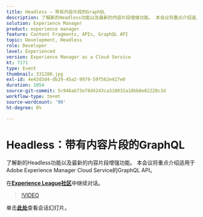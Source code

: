 ```yaml
---
title: Headless — 带有内容片段的GraphQL
description: 了解新的Headless功能以及最新的内容片段增强功能。 本会议将重点介绍适用于Adobe Experience Manager Cloud Service的GraphQL API。 此会话作为Adobe Developers Live内容活动的一部分提供。
solution: Experience Manager
product: experience manager
feature: Content Fragments, APIs, GraphQL API
topic: Development, Headless
role: Developer
level: Experienced
version: Experience Manager as a Cloud Service
kt: 7171
type: Event
thumbnail: 331280.jpg
exl-id: 4e43d3d4-db29-45a2-9979-59f562e427e0
duration: 1054
source-git-commit: 5c946ab73e78d4243ca310032a10bb8e82228c3d
workflow-type: tm+mt
source-wordcount: '90'
ht-degree: 0%

---
```


# Headless：带有内容片段的GraphQL

了解新的Headless功能以及最新的内容片段增强功能。 本会议将重点介绍适用于Adobe Experience Manager Cloud Service的GraphQL API。

在&#x200B;**[Experience League社区](https://adobe.ly/36Yd3v6)**&#x200B;中继续对话。

>[!VIDEO](https://video.tv.adobe.com/v/331280/?quality=12&learn=on&hidetitle=true)

单击&#x200B;**[此处](/help/adobe-developers-live/assets/headless-graphql-content-fragments.pdf)**&#x200B;查看会话幻灯片。
